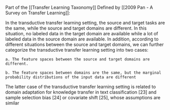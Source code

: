Part of the [[Transfer Learning Taxonomy]]
Defined by [[2009 Pan - A Survey on Transfer Learning]]:

In the transductive transfer learning setting, the source and target tasks are the same, while the source and target domains are different. In this situation, no labeled data in the target domain are available while a lot of labeled data in the source domain are available. In addition, according to different situations between the source and target domains, we can further categorize the transductive transfer learning setting into two cases:

	a. The feature spaces between the source and target domains are different. 
	
	b. The feature spaces between domains are the same, but the marginal probability distributions of the input data are different
	
The latter case of the transductive transfer learning setting is related to domain adaptation for knowledge transfer in text classification [23] and sample selection bias [24] or covariate shift [25], whose assumptions are similar

